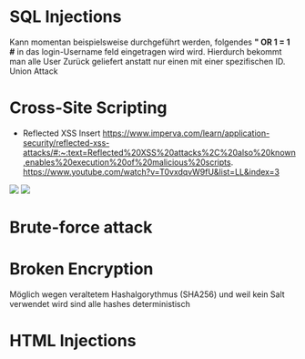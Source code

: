 # SQL Injections
Kann momentan beispielsweise durchgeführt werden, folgendes 
__" OR 1 = 1 #__ in das login-Username feld eingetragen wird wird. Hierdurch bekommt man alle User Zurück geliefert 
anstatt nur einen mit einer spezifischen ID.
Union Attack

# Cross-Site Scripting
- Reflected XSS
Insert <script>alert();</script>
https://www.imperva.com/learn/application-security/reflected-xss-attacks/#:~:text=Reflected%20XSS%20attacks%2C%20also%20known,enables%20execution%20of%20malicious%20scripts.
https://www.youtube.com/watch?v=T0vxdqvW9fU&list=LL&index=3
<script>alert(document.cookie); </script>
<img src="http://url.to.file.which/not.exist" onerror=alert(document.cookie);>
<IMG SRC=j&#X41vascript:alert('test2')>

# Brute-force attack

# Broken Encryption
Möglich wegen veraltetem Hashalgorythmus (SHA256) und weil kein Salt verwendet wird sind alle hashes deterministisch 

# HTML Injections